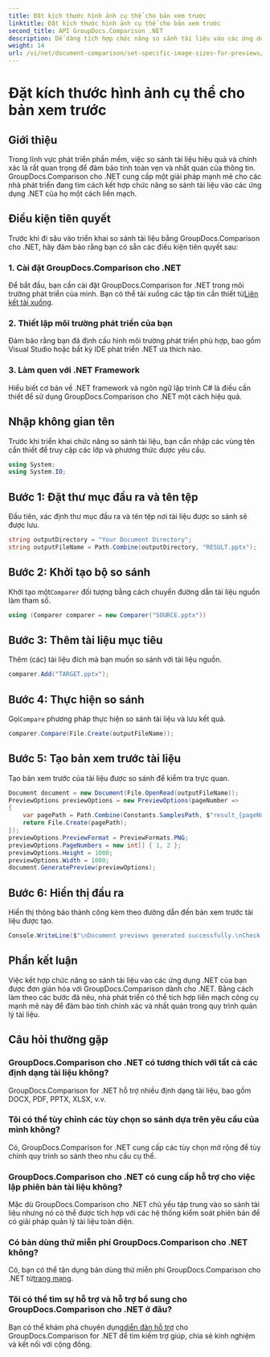 ```yaml
---
title: Đặt kích thước hình ảnh cụ thể cho bản xem trước
linktitle: Đặt kích thước hình ảnh cụ thể cho bản xem trước
second_title: API GroupDocs.Comparison .NET
description: Dễ dàng tích hợp chức năng so sánh tài liệu vào các ứng dụng .NET của bạn với GroupDocs.Comparison cho .NET.
weight: 14
url: /vi/net/document-comparison/set-specific-image-sizes-for-previews/
---
```


# Đặt kích thước hình ảnh cụ thể cho bản xem trước

## Giới thiệu
Trong lĩnh vực phát triển phần mềm, việc so sánh tài liệu hiệu quả và chính xác là rất quan trọng để đảm bảo tính toàn vẹn và nhất quán của thông tin. GroupDocs.Comparison cho .NET cung cấp một giải pháp mạnh mẽ cho các nhà phát triển đang tìm cách kết hợp chức năng so sánh tài liệu vào các ứng dụng .NET của họ một cách liền mạch.
## Điều kiện tiên quyết
Trước khi đi sâu vào triển khai so sánh tài liệu bằng GroupDocs.Comparison cho .NET, hãy đảm bảo rằng bạn có sẵn các điều kiện tiên quyết sau:
### 1. Cài đặt GroupDocs.Comparison cho .NET
 Để bắt đầu, bạn cần cài đặt GroupDocs.Comparison for .NET trong môi trường phát triển của mình. Bạn có thể tải xuống các tập tin cần thiết từ[Liên kết tải xuống](https://releases.groupdocs.com/comparison/net/).
### 2. Thiết lập môi trường phát triển của bạn
Đảm bảo rằng bạn đã định cấu hình môi trường phát triển phù hợp, bao gồm Visual Studio hoặc bất kỳ IDE phát triển .NET ưa thích nào.
### 3. Làm quen với .NET Framework
Hiểu biết cơ bản về .NET framework và ngôn ngữ lập trình C# là điều cần thiết để sử dụng GroupDocs.Comparison cho .NET một cách hiệu quả.

## Nhập không gian tên
Trước khi triển khai chức năng so sánh tài liệu, bạn cần nhập các vùng tên cần thiết để truy cập các lớp và phương thức được yêu cầu.
```csharp
using System;
using System.IO;
```
## Bước 1: Đặt thư mục đầu ra và tên tệp
Đầu tiên, xác định thư mục đầu ra và tên tệp nơi tài liệu được so sánh sẽ được lưu.
```csharp
string outputDirectory = "Your Document Directory";
string outputFileName = Path.Combine(outputDirectory, "RESULT.pptx");
```
## Bước 2: Khởi tạo bộ so sánh
 Khởi tạo một`Comparer` đối tượng bằng cách chuyển đường dẫn tài liệu nguồn làm tham số.
```csharp
using (Comparer comparer = new Comparer("SOURCE.pptx"))
```
## Bước 3: Thêm tài liệu mục tiêu
Thêm (các) tài liệu đích mà bạn muốn so sánh với tài liệu nguồn.
```csharp
comparer.Add("TARGET.pptx");
```
## Bước 4: Thực hiện so sánh
 Gọi`Compare` phương pháp thực hiện so sánh tài liệu và lưu kết quả.
```csharp
comparer.Compare(File.Create(outputFileName));
```
## Bước 5: Tạo bản xem trước tài liệu
Tạo bản xem trước của tài liệu được so sánh để kiểm tra trực quan.
```csharp
Document document = new Document(File.OpenRead(outputFileName));
PreviewOptions previewOptions = new PreviewOptions(pageNumber =>
{
    var pagePath = Path.Combine(Constants.SamplesPath, $"result_{pageNumber}.png");
    return File.Create(pagePath);
});
previewOptions.PreviewFormat = PreviewFormats.PNG;
previewOptions.PageNumbers = new int[] { 1, 2 };
previewOptions.Height = 1000;
previewOptions.Width = 1000;
document.GeneratePreview(previewOptions);
```
## Bước 6: Hiển thị đầu ra
Hiển thị thông báo thành công kèm theo đường dẫn đến bản xem trước tài liệu được tạo.
```csharp
Console.WriteLine($"\nDocument previews generated successfully.\nCheck output in {outputDirectory}.");
```

## Phần kết luận
Việc kết hợp chức năng so sánh tài liệu vào các ứng dụng .NET của bạn được đơn giản hóa với GroupDocs.Comparison dành cho .NET. Bằng cách làm theo các bước đã nêu, nhà phát triển có thể tích hợp liền mạch công cụ mạnh mẽ này để đảm bảo tính chính xác và nhất quán trong quy trình quản lý tài liệu.
## Câu hỏi thường gặp
### GroupDocs.Comparison cho .NET có tương thích với tất cả các định dạng tài liệu không?
GroupDocs.Comparison for .NET hỗ trợ nhiều định dạng tài liệu, bao gồm DOCX, PDF, PPTX, XLSX, v.v.
### Tôi có thể tùy chỉnh các tùy chọn so sánh dựa trên yêu cầu của mình không?
Có, GroupDocs.Comparison for .NET cung cấp các tùy chọn mở rộng để tùy chỉnh quy trình so sánh theo nhu cầu cụ thể.
### GroupDocs.Comparison cho .NET có cung cấp hỗ trợ cho việc lập phiên bản tài liệu không?
Mặc dù GroupDocs.Comparison cho .NET chủ yếu tập trung vào so sánh tài liệu nhưng nó có thể được tích hợp với các hệ thống kiểm soát phiên bản để có giải pháp quản lý tài liệu toàn diện.
### Có bản dùng thử miễn phí GroupDocs.Comparison cho .NET không?
 Có, bạn có thể tận dụng bản dùng thử miễn phí GroupDocs.Comparison cho .NET từ[trang mạng](https://releases.groupdocs.com/).
### Tôi có thể tìm sự hỗ trợ và hỗ trợ bổ sung cho GroupDocs.Comparison cho .NET ở đâu?
 Bạn có thể khám phá chuyên dụng[diễn đàn hỗ trợ](https://forum.groupdocs.com/c/comparison/12) cho GroupDocs.Comparison for .NET để tìm kiếm trợ giúp, chia sẻ kinh nghiệm và kết nối với cộng đồng.